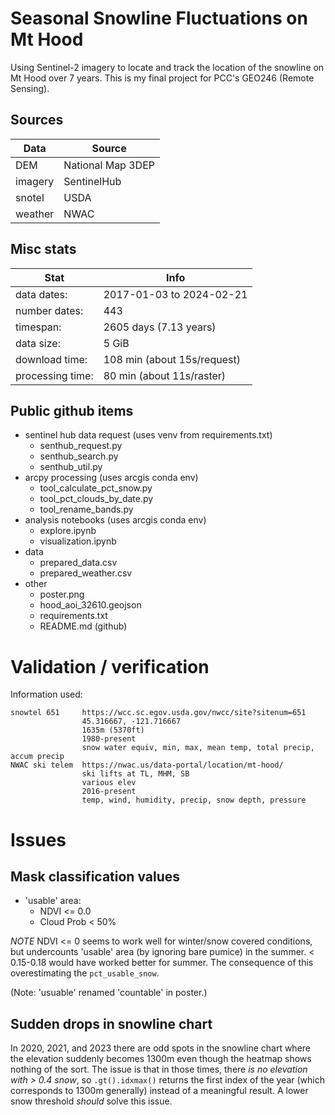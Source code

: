 # Seasonal Snowline Fluctuations on Mt Hood
Using Sentinel-2 imagery to locate and track the location of the snowline on Mt Hood over 7 years. This is my final project for PCC's GEO246 (Remote Sensing).

## Sources

|Data        |Source
|---|---|
|DEM         |National Map 3DEP
|imagery     |SentinelHub
|snotel      |USDA
|weather     |NWAC

## Misc stats

|Stat                |Info
|---|---
|data dates:         |2017-01-03 to 2024-02-21
|number dates:       |443
|timespan:           |2605 days (7.13 years)
|data size:          |5 GiB
|download time:      |108 min (about 15s/request)
|processing time:    |80 min (about 11s/raster)

## Public github items
- sentinel hub data request (uses venv from requirements.txt)
    - senthub_request.py
    - senthub_search.py
    - senthub_util.py
- arcpy processing (uses arcgis conda env)
    - tool_calculate_pct_snow.py
    - tool_pct_clouds_by_date.py
    - tool_rename_bands.py
- analysis notebooks (uses arcgis conda env)
    - explore.ipynb
    - visualization.ipynb
- data
    - prepared_data.csv
    - prepared_weather.csv
- other
    - poster.png
    - hood_aoi_32610.geojson
    - requirements.txt
    - README.md (github)

# Validation / verification

Information used:
```
snowtel 651     https://wcc.sc.egov.usda.gov/nwcc/site?sitenum=651
                45.316667, -121.716667
                1635m (5370ft)
                1980-present
                snow water equiv, min, max, mean temp, total precip, accum precip
NWAC ski telem  https://nwac.us/data-portal/location/mt-hood/
                ski lifts at TL, MHM, SB
                various elev
                2016-present
                temp, wind, humidity, precip, snow depth, pressure
```

# Issues
## Mask classification values

- 'usable' area:
    - NDVI        <= 0.0
    - Cloud Prob  <  50%

_NOTE_ NDVI <= 0 seems to work well for winter/snow covered conditions, but undercounts 'usable' area (by ignoring bare pumice) in the summer. < 0.15-0.18 would have worked better for summer. The consequence of this overestimating the `pct_usable_snow`.

(Note: 'usuable' renamed 'countable' in poster.)

## Sudden drops in snowline chart

In 2020, 2021, and 2023 there are odd spots in the snowline chart where the elevation suddenly becomes 1300m even though the heatmap shows nothing of the sort. The issue is that in those times, there _is no elevation with > 0.4 snow_, so `.gt().idxmax()` returns the first index of the year (which corresponds to 1300m generally) instead of a meaningful result. A lower snow threshold _should_ solve this issue.